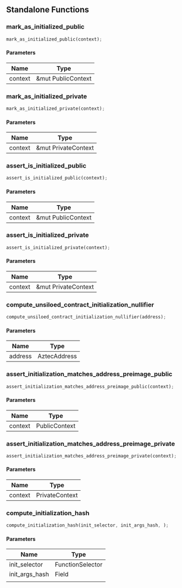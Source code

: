 ## Standalone Functions

### mark_as_initialized_public

```rust
mark_as_initialized_public(context);
```

#### Parameters
| Name | Type |
| --- | --- |
| context | &mut PublicContext |

### mark_as_initialized_private

```rust
mark_as_initialized_private(context);
```

#### Parameters
| Name | Type |
| --- | --- |
| context | &mut PrivateContext |

### assert_is_initialized_public

```rust
assert_is_initialized_public(context);
```

#### Parameters
| Name | Type |
| --- | --- |
| context | &mut PublicContext |

### assert_is_initialized_private

```rust
assert_is_initialized_private(context);
```

#### Parameters
| Name | Type |
| --- | --- |
| context | &mut PrivateContext |

### compute_unsiloed_contract_initialization_nullifier

```rust
compute_unsiloed_contract_initialization_nullifier(address);
```

#### Parameters
| Name | Type |
| --- | --- |
| address | AztecAddress |

### assert_initialization_matches_address_preimage_public

```rust
assert_initialization_matches_address_preimage_public(context);
```

#### Parameters
| Name | Type |
| --- | --- |
| context | PublicContext |

### assert_initialization_matches_address_preimage_private

```rust
assert_initialization_matches_address_preimage_private(context);
```

#### Parameters
| Name | Type |
| --- | --- |
| context | PrivateContext |

### compute_initialization_hash

```rust
compute_initialization_hash(init_selector, init_args_hash, );
```

#### Parameters
| Name | Type |
| --- | --- |
| init_selector | FunctionSelector |
| init_args_hash | Field |
|  |  |

